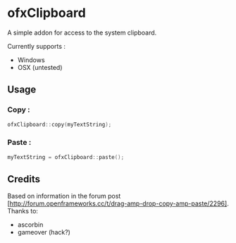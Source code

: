 ofxClipboard
============

A simple addon for access to the system clipboard.

Currently supports :

* Windows
* OSX (untested)

Usage
-----

### Copy :

```c++
ofxClipboard::copy(myTextString);
```

### Paste :

```c++
myTextString = ofxClipboard::paste();
```

Credits
-------

Based on information in the forum post [http://forum.openframeworks.cc/t/drag-amp-drop-copy-amp-paste/2296]. Thanks to:

* ascorbin
* gameover (hack?)